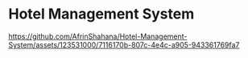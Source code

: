 # Hotel Management System



https://github.com/AfrinShahana/Hotel-Management-System/assets/123531000/7116170b-807c-4e4c-a905-943361769fa7

